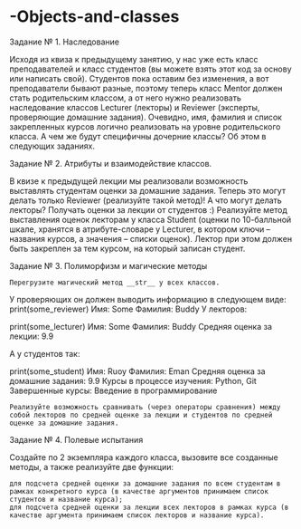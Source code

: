 # -Objects-and-classes
Задание № 1. Наследование

Исходя из квиза к предыдущему занятию, у нас уже есть класс преподавателей и класс студентов (вы можете взять этот код за основу или написать свой). Студентов пока оставим без изменения, а вот преподаватели бывают разные, поэтому теперь класс Mentor должен стать родительским классом, а от него нужно реализовать наследование классов Lecturer (лекторы) и Reviewer (эксперты, проверяющие домашние задания). Очевидно, имя, фамилия и список закрепленных курсов логично реализовать на уровне родительского класса. А чем же будут специфичны дочерние классы? Об этом в следующих заданиях.


Задание № 2. Атрибуты и взаимодействие классов.

В квизе к предыдущей лекции мы реализовали возможность выставлять студентам оценки за домашние задания. Теперь это могут делать только Reviewer (реализуйте такой метод)! А что могут делать лекторы? Получать оценки за лекции от студентов :) Реализуйте метод выставления оценок лекторам у класса Student (оценки по 10-балльной шкале, хранятся в атрибуте-словаре у Lecturer, в котором ключи – названия курсов, а значения – списки оценок). Лектор при этом должен быть закреплен за тем курсом, на который записан студент.




Задание № 3. Полиморфизм и магические методы

    Перегрузите магический метод __str__ у всех классов.

У проверяющих он должен выводить информацию в следующем виде:
print(some_reviewer)
Имя: Some
Фамилия: Buddy
У лекторов:

print(some_lecturer)
Имя: Some
Фамилия: Buddy
Средняя оценка за лекции: 9.9

А у студентов так:

print(some_student)
Имя: Ruoy
Фамилия: Eman
Средняя оценка за домашние задания: 9.9
Курсы в процессе изучения: Python, Git
Завершенные курсы: Введение в программирование

    Реализуйте возможность сравнивать (через операторы сравнения) между собой лекторов по средней оценке за лекции и студентов по средней оценке за домашние задания.




Задание № 4. Полевые испытания

Создайте по 2 экземпляра каждого класса, вызовите все созданные методы, а также реализуйте две функции:

    для подсчета средней оценки за домашние задания по всем студентам в рамках конкретного курса (в качестве аргументов принимаем список студентов и название курса);
    для подсчета средней оценки за лекции всех лекторов в рамках курса (в качестве аргумента принимаем список лекторов и название курса).


